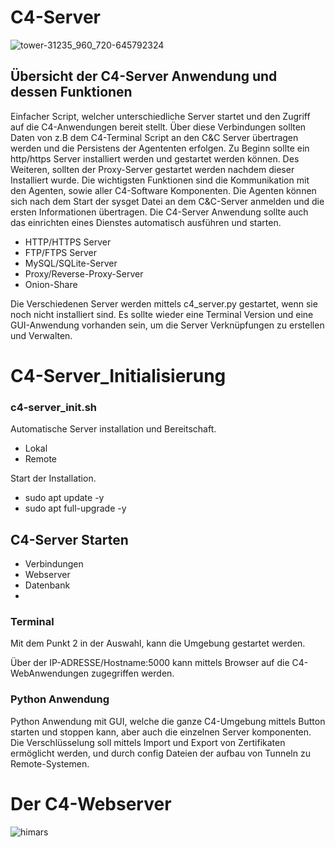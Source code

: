 # C4-Server
![tower-31235_960_720-645792324](https://github.com/user-attachments/assets/d270746b-56af-40b1-ae0f-c16a5bb5d42e)

## Übersicht der C4-Server Anwendung und dessen Funktionen 
Einfacher Script, welcher unterschiedliche Server startet und den Zugriff auf die C4-Anwendungen bereit stellt. Über diese Verbindungen sollten Daten von z.B dem C4-Terminal Script an den C&C Server übertragen werden und die Persistens der Agententen erfolgen. Zu Beginn sollte ein http/https Server installiert werden und gestartet werden können. Des Weiteren, sollten der Proxy-Server gestartet werden nachdem dieser Installiert wurde. Die wichtigsten Funktionen sind die Kommunikation mit den Agenten, sowie aller C4-Software Komponenten. Die Agenten können sich nach dem Start der sysget Datei an dem C&C-Server anmelden und die ersten Informationen übertragen. Die C4-Server Anwendung sollte auch das einrichten eines Dienstes automatisch ausführen und starten. 

- HTTP/HTTPS Server
- FTP/FTPS Server
- MySQL/SQLite-Server 
- Proxy/Reverse-Proxy-Server
- Onion-Share

Die Verschiedenen Server werden mittels c4_server.py gestartet, wenn sie noch nicht installiert sind. Es sollte wieder eine Terminal Version und eine GUI-Anwendung vorhanden sein, um die Server Verknüpfungen zu erstellen und Verwalten. 

# C4-Server_Initialisierung
### c4-server_init.sh

Automatische Server installation und Bereitschaft. 
- Lokal
- Remote

Start der Installation. 
- sudo apt update -y
- sudo apt full-upgrade -y

## C4-Server Starten
- Verbindungen
- Webserver
- Datenbank
- 


### Terminal 
Mit dem Punkt 2 in der Auswahl, kann die Umgebung gestartet werden. 

Über der IP-ADRESSE/Hostname:5000 kann mittels Browser auf die C4-WebAnwendungen zugegriffen werden. 

### Python Anwendung
Python Anwendung mit GUI, welche die ganze C4-Umgebung mittels Button starten und stoppen kann, aber auch die einzelnen Server komponenten. Die Verschlüsselung soll mittels Import und Export von Zertifikaten ermöglicht werden, und durch config Dateien der aufbau von Tunneln zu Remote-Systemen. 

# Der C4-Webserver
![himars](https://github.com/user-attachments/assets/c3189d09-1f51-45c9-a05b-7c4cc95982ab)
